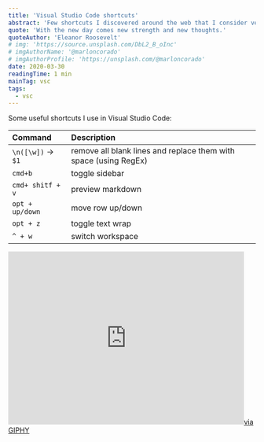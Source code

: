 ```yaml
---
title: 'Visual Studio Code shortcuts'
abstract: 'Few shortcuts I discovered around the web that I consider very helpful'
quote: 'With the new day comes new strength and new thoughts.'
quoteAuthor: 'Eleanor Roosevelt'
# img: 'https://source.unsplash.com/DbL2_B_oInc'
# imgAuthorName: '@marloncorado'
# imgAuthorProfile: 'https://unsplash.com/@marloncorado'
date: 2020-03-30
readingTime: 1 min
mainTag: vsc
tags:
  - vsc
---
```


Some useful shortcuts I use in Visual Studio Code:

| Command             | Description                                                      |
|:--------------------|:-----------------------------------------------------------------|
| `\n([\w])` -> ` $1` | remove all blank lines and replace them with space (using RegEx) |
| `cmd+b`             | toggle sidebar                                                   |
| `cmd+ shitf + v`    | preview markdown                                                 |
| `opt + up/down`     | move row up/down                                                 |
| `opt + z`           | toggle text wrap                                                 |
| `^ + w`             | switch workspace                                                 |

<iframe src="https://giphy.com/embed/5gXYzsVBmjIsw" width="480" height="352" frameBorder="0" class="giphy-embed" allowFullScreen></iframe><a class="u-giphy__caption" href="https://giphy.com/embed/5gXYzsVBmjIsw">via GIPHY</a>
